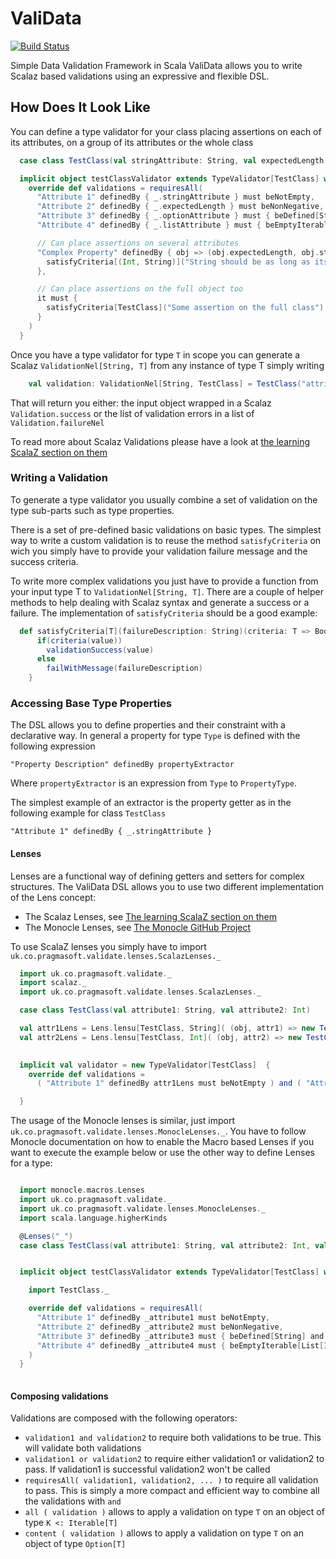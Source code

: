 # ValiData

[![Build Status](https://travis-ci.org/galarragas/ValiData.svg)](http://travis-ci.org/galarragas/ValiData)

Simple Data Validation Framework in Scala
ValiData allows you to write Scalaz based validations using an expressive and flexible DSL.

## How Does It Look Like

You can define a type validator for your class placing assertions on each of its attributes, on a group of its attributes or the whole class 

```scala
  case class TestClass(val stringAttribute: String, val expectedLength: Int, val optionAttribute: Option[String], val listAttribute: List[Int] = List.empty)

  implicit object testClassValidator extends TypeValidator[TestClass] with BaseValidations {
    override def validations = requiresAll(
      "Attribute 1" definedBy { _.stringAttribute } must beNotEmpty,
      "Attribute 2" definedBy { _.expectedLength } must beNonNegative,
      "Attribute 3" definedBy { _.optionAttribute } must { beDefined[String] and content(beValidAsRegex) },
      "Attribute 4" definedBy { _.listAttribute } must { beEmptyIterable[List[Int]] or all( beNonNegative[Int] ) },

      // Can place assertions on several attributes
      "Complex Property" definedBy { obj => (obj.expectedLength, obj.stringAttribute) } must {
        satisfyCriteria[(Int, String)]("String should be as long as its declared len") { case (len, string) => string.length == len }
      },

      // Can place assertions on the full object too
      it must {
        satisfyCriteria[TestClass]("Some assertion on the full class") { obj => if(obj.stringAttribute.isEmpty) obj.optionAttribute.isDefined else true }
      }
    )
  }
```

Once you have a type validator for type `T` in scope you can generate a Scalaz `ValidationNel[String, T]` from any instance of type T simply writing

```scala
    val validation: ValidationNel[String, TestClass] = TestClass("attrib1", 1, Some(".+")).validated
```

That will return you either: the input object wrapped in a Scalaz `Validation.success` or the list of validation errors in a list of `Validation.failureNel` 

To read more about Scalaz Validations please have a look at [the learning ScalaZ section on them](http://eed3si9n.com/learning-scalaz/Validation.html)


### Writing a Validation

To generate a type validator you usually combine a set of validation on the type sub-parts such as type properties.

There is a set of pre-defined basic validations on basic types. The simplest way to write a custom validation is to 
reuse the method `satisfyCriteria` on wich you simply have to provide your validation failure message and the success criteria.

To write more complex validations you just have to provide a function from your input type T to `ValidationNel[String, T]`. 
There are a couple of helper methods to help dealing with Scalaz syntax and generate a success or a failure. The implementation of `satisfyCriteria` should be a good example:

```scala
  def satisfyCriteria[T](failureDescription: String)(criteria: T => Boolean): DataValidationFunction[T] = (value: T) => {
      if(criteria(value))
        validationSuccess(value)
      else
        failWithMessage(failureDescription)
    }
```

### Accessing Base Type Properties

The DSL allows you to define properties and their constraint with a declarative way.
In general a property for type `Type` is defined with the following expression

` "Property Description" definedBy propertyExtractor `

Where `propertyExtractor` is an expression from `Type` to `PropertyType`. 

The simplest example of an extractor is the property getter as in the following example for class `TestClass`

`"Attribute 1" definedBy { _.stringAttribute }`

#### Lenses 

Lenses are a functional way of defining getters and setters for complex structures. The ValiData DSL allows you to use
two different implementation of the Lens concept:

- The Scalaz Lenses, see [The learning ScalaZ section on them](http://eed3si9n.com/learning-scalaz/Lens.html)
- The Monocle Lenses, see [The Monocle GitHub Project](https://github.com/julien-truffaut/Monocle)


To use ScalaZ lenses you simply have to import `uk.co.pragmasoft.validate.lenses.ScalazLenses._` 

```scala
  import uk.co.pragmasoft.validate._
  import scalaz._
  import uk.co.pragmasoft.validate.lenses.ScalazLenses._

  case class TestClass(val attribute1: String, val attribute2: Int)

  val attr1Lens = Lens.lensu[TestClass, String]( (obj, attr1) => new TestClass(attr1, obj.attribute2),  obj => obj.attribute1 )
  val attr2Lens = Lens.lensu[TestClass, Int]( (obj, attr2) => new TestClass(obj.attribute1, attr2),  obj => obj.attribute2 )
  

  implicit val validator = new TypeValidator[TestClass]  {
    override def validations =
      ( "Attribute 1" definedBy attr1Lens must beNotEmpty ) and ( "Attribute2" definedBy attr2Lens must beNonNegative )

  }
```

The usage of the Monocle lenses is similar, just import `uk.co.pragmasoft.validate.lenses.MonocleLenses._`. 
You have to follow Monocle documentation on how to enable the Macro based Lenses if you want to execute the example below or use the other way to define Lenses for a type:

```scala

  import monocle.macros.Lenses
  import uk.co.pragmasoft.validate._
  import uk.co.pragmasoft.validate.lenses.MonocleLenses._
  import scala.language.higherKinds

  @Lenses("_")
  case class TestClass(val attribute1: String, val attribute2: Int, val attribute3: Option[String], val attribute4: List[Int] = List.empty)


  implicit object testClassValidator extends TypeValidator[TestClass] with BaseValidations {

    import TestClass._

    override def validations = requiresAll(
      "Attribute 1" definedBy _attribute1 must beNotEmpty,
      "Attribute 2" definedBy _attribute2 must beNonNegative,
      "Attribute 3" definedBy _attribute3 must { beDefined[String] and content(beValidAsRegex) },
      "Attribute 4" definedBy _attribute4 must { beEmptyIterable[List[Int]] or all( beNonNegative[Int] ) }
    )
  }
 
```

#### Composing validations

Validations are composed with the following operators:

- `validation1 and validation2` to require both validations to be true. This will validate both validations
- `validation1 or validation2` to require either validation1 or validation2 to pass. If validation1 is successful validation2 won't be called
- `requiresAll( validation1, validation2, ... )` to require all validation to pass. This is simply a more compact and efficient way to combine all the validations with `and`
- `all ( validation )` allows to apply a validation on type `T` on an object of type `K <: Iterable[T]`
- `content ( validation )` allows to apply a validation on type `T` on an object of type `Option[T]`